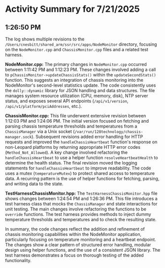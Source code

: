 # Activity Summary for 7/21/2025

## 1:26:50 PM
The log shows multiple revisions to the `/Users/cnesbitt/shared_arm/ssr/src/apps/NodeMonitor` directory, focusing on the `NodeMonitor.cpp` and `ChassisMonitor.cpp` files and a related test harness.

**NodeMonitor.cpp:**  The primary changes in `NodeMonitor.cpp`  occurred between 1:11:42 PM and 1:12:23 PM.  These changes involved adding a call to `pChassisMonitor->updateChassisStats()` within the `updateSecondStats()` function. This suggests an integration of chassis monitoring into the NodeMonitor's second-level statistics update.  The code consistently uses the `dolly::dynamic` library for JSON handling and data structures.  The file manages system resource utilization (CPU, memory, disk), NTP server status, and exposes several API endpoints (`/api/v1/version`, `/api/v1/platform/pciAddresses`, etc.).

**ChassisMonitor.cpp:** This file underwent extensive revision between 1:12:03 PM and 1:24:06 PM.  The initial version focused on fetching and parsing chassis temperature thresholds and temperatures from a `ChassisManager` via a Unix socket (`/var/run/128technology/chassis-manager.sock`).  Subsequent revisions added error handling for HTTP requests and improved the `handleChassisHeartbeat` function's response on non-Leopard platforms by returning appropriate HTTP error codes (`Method_Not_Allowed`).  A key change involved refactoring the `handleChassisHeartbeat` to use a helper function `resolveHeartbeatHealth` to determine the health status. The final revision moved the logging statements for  `handleChassisHeartbeat` to improve readability.  The code uses a mutex (`temperatureMutex`) to protect shared access to temperature data.  A recurring pattern is the use of helper functions for fetching, parsing, and writing data to the state.

**TestHarnessChassisMonitor.hpp:** The `TestHarnessChassisMonitor.hpp` file shows changes between 1:24:54 PM and 1:26:36 PM. This file introduces a test harness class that mocks the `ChassisManager` and state interactions for unit testing.  The main changes involve refactoring the functions to be `override` functions.  The test harness provides methods to inject dummy temperature thresholds and temperatures and to check the resulting state.


In summary, the code changes reflect the addition and refinement of chassis monitoring capabilities within the NodeMonitor application, particularly focusing on temperature monitoring and a heartbeat endpoint. The changes show a clear pattern of structured error handling, modular design using helper functions, and the use of a consistent JSON library. The test harness demonstrates a focus on thorough testing of the added functionality.
